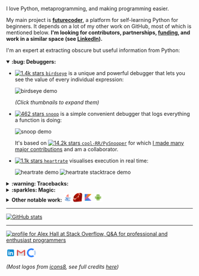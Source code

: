 I love Python, metaprogramming, and making programming easier.

My main project is [**futurecoder**](https://futurecoder.io/), a platform for self-learning Python for beginners. It depends on a lot of my other work on GitHub, most of which is mentioned below. **I'm looking for contributors, partnerships, [funding](https://opencollective.com/futurecoder), and work in a similar space (see <a href="https://www.linkedin.com/in/alex-hall-8532079a/">LinkedIn</a>).**

I'm an expert at extracting obscure but useful information from Python:

<details open>
<summary><b>:bug: Debuggers:</b></summary>
  
- [![1.4k stars](https://img.shields.io/github/stars/alexmojaki/birdseye?label=%E2%AD%90&style=plastic) `birdseye`](https://birdseye.readthedocs.io/en/latest/) is a unique and powerful debugger that lets you see the value of every individual expression:

  <img src="https://i.imgur.com/rtZEhHb.gif" width="64px" alt="birdseye demo"/>

  *(Click thumbnails to expand them)*

- [![462 stars](https://img.shields.io/github/stars/alexmojaki/snoop?label=%E2%AD%90&style=plastic) `snoop`](https://github.com/alexmojaki/snoop) is a simple convenient debugger that logs everything a function is doing:

  <img src="https://i.imgur.com/Enu7k0h.png" width="64px" alt="snoop demo"/>

  It's based on [![14.2k stars](https://img.shields.io/github/stars/cool-RR/PySnooper?label=%E2%AD%90&style=plastic) `cool-RR/PySnooper`](https://github.com/cool-RR/PySnooper) for which [I made many major contributions](https://github.com/cool-RR/PySnooper/pulls?q=author%3Aalexmojaki+is%3Amerged) and am a collaborator.

- [![1.1k stars](https://img.shields.io/github/stars/alexmojaki/heartrate?label=%E2%AD%90&style=plastic) `heartrate`](https://github.com/alexmojaki/heartrate) visualises execution in real time:

  <img src="https://media.giphy.com/media/H7wUw65MLvHLoX4sMW/giphy.gif" width="64px" alt="heartrate demo"/>

  <img src="https://media.giphy.com/media/VIQqY8yyjYkhNfwF29/giphy.gif" width="64px" alt="heartrate stacktrace demo"/>

</details>

<details>
<summary><b>:warning: Tracebacks:</b></summary>

- [`stack_data`](https://github.com/alexmojaki/stack_data) extracts data from stack frames and tracebacks, particularly to display more useful tracebacks than the default.
- I used `stack_data` to [overhaul tracebacks in **IPython**](https://github.com/ipython/ipython/pull/11886), adding several fixes and enhancements. In particular `stack_data` uses [`executing`](https://github.com/alexmojaki/executing) (see Magic section) to highlight the precise operation which failed:

  <img src="https://user-images.githubusercontent.com/3627481/75476425-3e6b9280-59a3-11ea-9b6c-b9e099475a45.png" width="64px" alt="ipython traceback with highlighted operation demo"/>

- `stack_data` is also used to show excellent beginner-friendly tracebacks in [futurecoder](https://futurecoder.io/):

  <img src="https://raw.githubusercontent.com/alexmojaki/futurecoder/master/images/traceback.png" width="64px" alt="futurecoder traceback"/>

- I added an [integration for the **Sentry** Python client](https://docs.sentry.io/platforms/python/configuration/integrations/pure_eval/) to provide more information in tracebacks in error reports. It uses my library [`pure_eval`](https://github.com/alexmojaki/pure_eval), which evaluates simple expressions such as attributes while guaranteeing that no potentially problematic code is executed. `pure_eval` is also used by `stack_data`.

</details>

<details>
<summary><b>:sparkles: Magic:</b></summary>

- [![68 stars](https://img.shields.io/github/stars/alexmojaki/executing?label=%E2%AD%90&style=plastic) `executing`](https://github.com/alexmojaki/executing) can find the exact operation being executed by a frame. This is the only library that allows doing this reliably as it is a very hard problem. Many others have tried and failed.
- I used `executing` to overhaul [![2.3k stars](https://img.shields.io/github/stars/gruns/icecream?label=%E2%AD%90&style=plastic) `gruns/icecream`](https://github.com/gruns/icecream/pull/33) and [![81 stars](https://img.shields.io/github/stars/pwwang/python-varname?label=%E2%AD%90&style=plastic) `pwwang/python-varname`](https://github.com/pwwang/python-varname/issues/3#issuecomment-616206560), fixing several issues in the process. Both authors made me collaborators, and I've provided plenty of help since.
- [![285 stars](https://img.shields.io/github/stars/alexmojaki/sorcery?label=%E2%AD%90&style=plastic) `sorcery`](https://github.com/alexmojaki/sorcery) uses `executing` to provide several surprising magical functions.

</details>

<details>
<summary><b>Other notable work: <img src="images/icons8-java-48.png" width="24" alt="java"/> <img src="images/Ruby_logo.svg" width="24" alt="ruby"/> <img src="images/icons8-kotlin-50.png" width="24" alt="kotlin"/> <img src="images/icons8-android-os-50.png" width="24" alt="android"/> </b></summary>

- I use [![86 stars](https://img.shields.io/github/stars/gristlabs/asttokens?label=%E2%AD%90&style=plastic) `gristlabs/asttokens`](https://github.com/gristlabs/asttokens) in *all* the projects mentioned above! I've made [many significant contributions](https://github.com/gristlabs/asttokens/pulls?q=is%3Amerged+author%3Aalexmojaki) to it.
- [<img src="images/flask.png" width="24" alt="flas"/> <img src="images/file_type_swagger_icon_130134.svg" width="24" alt="swagger"/> ![103 stars](https://img.shields.io/github/stars/alexmojaki/instant_api?label=%E2%AD%90&style=plastic) `instant_api`](https://github.com/alexmojaki/instant_api) is more metaprogramming, but based on type hints. It lets you instantly create an HTTP API with automatic type conversions, JSON RPC, and a Swagger UI. No other library makes this so easy. Inspired by FastAPI.
- [<img src="images/icons8-java-48.png" width="24" alt="java"/> <img src="images/icons8-amazon-web-services-50.png" width="24" alt="aws"/>  <img src="images/icons8-amazon-s3-50.png" width="24" alt="s3"/> ![149 stars](https://img.shields.io/github/stars/alexmojaki/s3-stream-upload?label=%E2%AD%90&style=plastic) `s3-stream-upload`](https://github.com/alexmojaki/s3-stream-upload) lets you efficiently stream large amounts of data to AWS S3 in Java.
- [<img src="images/Ruby_logo.svg" width="24" alt="ruby"/> <img src="images/icons8-google-sketchup-50.png" width="24" alt="sketchup"/> SunHours](http://sunhoursplugin.com/) is a SketchUp plugin written in Ruby used by architects around the world to analyse and visualise how much sunlight hits a surface.
  
  <img src="https://sunhoursplugin.com/img/6.png" width="64px" alt="SunHours screenshot"/>

- [<img src="images/icons8-kotlin-50.png" width="24" alt="kotlin"/> <img src="images/icons8-android-os-50.png" width="24" alt="android"/><img src="images/icons8-google-play-50.png" width="24" alt="google play store"/> Quiggles](https://play.google.com/store/apps/details?id=com.alexmojaki.quiggles) is an Android app written in Kotlin that lets anyone draw beautiful animated patterns with ease.

  <a href="images/quiggles/medium/s1%202021-03-03T18_06_57.gif">
  <img src="images/quiggles/thumbnails/s1%202021-03-03T18_06_57.gif" alt="Quiggles demo 1"/>
  </a>
  <a href="images/quiggles/medium/hi%202021-03-03T18_05_00.gif">
  <img src="images/quiggles/thumbnails/hi%202021-03-03T18_05_00.gif" alt="Quiggles demo 2"/>
  </a>
  <a href="images/quiggles/medium/s2%202021-03-03T18_07_45.gif">
  <img src="images/quiggles/thumbnails/s2%202021-03-03T18_07_45.gif" alt="Quiggles demo 3"/>
  </a>

</details>

----

[![GitHub stats](https://github-readme-stats.vercel.app/api?username=alexmojaki&show_icons=True&theme=tokyonight)](https://github.com/anuraghazra/github-readme-stats)

----

<a href="https://stackoverflow.com/users/2482744/alex-hall"><img src="https://stackoverflow.com/users/flair/2482744.png" width="208" height="58" alt="profile for Alex Hall at Stack Overflow, Q&amp;A for professional and enthusiast programmers" title="profile for Alex Hall at Stack Overflow, Q&amp;A for professional and enthusiast programmers"></a>

<a href="https://www.linkedin.com/in/alex-hall-8532079a/"><img src="images/icons8-linkedin-50.png" width="24" alt="linkedin"/></a> <a href="mailto:alex.mojaki@gmail.com"><img src="images/icons8-gmail-50.png" width="24" alt="email"/></a> <a href="https://opencollective.com/futurecoder"><img src="images/open-collective.svg" width="24" alt="opencollective"/></a>

*(Most logos from [icons8](https://icons8.com/), see full credits [here](https://github.com/alexmojaki/alexmojaki/tree/master/images))*
